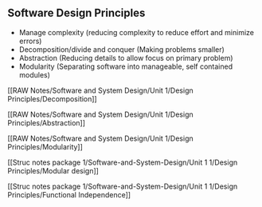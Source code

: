 ## Software Design Principles
- Manage complexity (reducing complexity to reduce effort and minimize errors)
- Decomposition/divide and conquer (Making problems smaller)
- Abstraction (Reducing details to allow focus on primary problem)
- Modularity (Separating software into manageable, self contained modules)


[[RAW Notes/Software and System Design/Unit 1/Design Principles/Decomposition]]

[[RAW Notes/Software and System Design/Unit 1/Design Principles/Abstraction]]

[[RAW Notes/Software and System Design/Unit 1/Design Principles/Modularity]] 

[[Struc notes package 1/Software-and-System-Design/Unit 1 1/Design Principles/Modular design]]

[[Struc notes package 1/Software-and-System-Design/Unit 1 1/Design Principles/Functional Independence]]